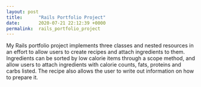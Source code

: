 ```yaml
---
layout: post
title:      "Rails Portfolio Project"
date:       2020-07-21 22:12:39 +0000
permalink:  rails_portfolio_project
---
```



My Rails portfolio project implements three classes and nested resources in an effort to allow users to create recipes and attach ingredients to them.  Ingredients can be sorted by low calorie items through a scope method, and allow users to attach ingredients with calorie counts, fats, proteins and carbs listed.  The recipe also allows the user to write out information on how to prepare it.
